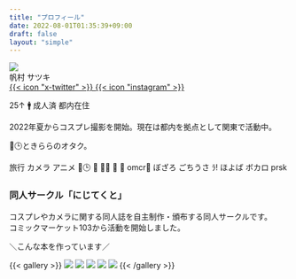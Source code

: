 ```yaml
---
title: "プロフィール"
date: 2022-08-01T01:35:39+09:00
draft: false
layout: "simple"
---
```


<div class="grid grid-cols-3">
<div class="row-span-3">
  <img src="https://g2.t98.info/pub/img/sdi/nomal.webp" class="nozoom floating-animation-v1">
</div>

<div class="col-span-2">
<span class="profile-name text-4xl">帆村 サツキ</span>
<div class="mt-2 text-2xl">
<a href="https://x.com/98tml" target="_blank" class="text-neutral-700 dark:text-neutral-300">
{{< icon "x-twitter" >}}
</a>
<a href="https://www.instagram.com/98tml/" target="_blank" class="p-1 text-neutral-700 dark:text-neutral-300">
{{< icon "instagram" >}}
</a>
</div>

25↑ 🚹 成人済 都内在住

2022年夏からコスプレ撮影を開始。現在は都内を拠点として関東で活動中。

🌈🕒️ときららのオタク。
</div>

<div class="col-span-3 lg:col-span-2">

<span class="profile-likes-tag">旅行</span>
<span class="profile-likes-tag">カメラ</span>
<span class="profile-likes-tag">アニメ</span>
<span class="profile-likes-tag">🌈🕒️</span>
<span class="profile-likes-tag">🐰</span>
<span class="profile-likes-tag">💯🦂</span>
<span class="profile-likes-tag">👑</span>
<span class="profile-likes-tag">🍆</span>
<span class="profile-likes-tag">omcr🗿</span>
<span class="profile-likes-tag">ぼざろ</span>
<span class="profile-likes-tag">ごちうさ</span>
<span class="profile-likes-tag">ﾗ!</span>
<span class="profile-likes-tag">ほよば</span>
<span class="profile-likes-tag">ボカロ</span>
<span class="profile-likes-tag">prsk</span>

</div>

</div>

<h3 class="profile-name text-center text-2xl">同人サークル「にじてくと」</h3>

コスプレやカメラに関する同人誌を自主制作・頒布する同人サークルです。   
コミックマーケット103から活動を開始しました。

<p class="text-center font-bold">＼こんな本を作っています／</p>

{{< gallery >}}
<a href="https://www.melonbooks.co.jp/detail/detail.php?product_id=2740963" title="コスカメラ3年目本" target="_blank" class="grid-w33"><img src="https://g2.t98.info/pub/img/nj-sq/3nen.webp" class="nozoom gallery-item"></a>
<a href="https://www.melonbooks.co.jp/detail/detail.php?product_id=2436477" title="コスカメラ0年目本" target="_blank" class="grid-w33"><img src="https://g2.t98.info/pub/img/nj-sq/0nen.webp" class="nozoom gallery-item"></a>
<a href="https://www.melonbooks.co.jp/detail/detail.php?product_id=2273516" title="コスカメラ1年目本" target="_blank" class="grid-w33"><img src="https://g2.t98.info/pub/img/nj-sq/1nen.webp" class="nozoom gallery-item"></a>
<a href="https://www.melonbooks.co.jp/detail/detail.php?product_id=2431630" title="コスカメラ2年目本" target="_blank" class="grid-w33"><img src="https://g2.t98.info/pub/img/nj-sq/2nen.webp" class="nozoom gallery-item"></a>
<a href="https://www.melonbooks.co.jp/detail/detail.php?product_id=2730946" title="コスイベ攻略本Vol1" target="_blank" class="grid-w33"><img src="https://g2.t98.info/pub/img/nj-sq/2-5nen.webp" class="nozoom gallery-item"></a>
{{< /gallery >}}




